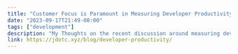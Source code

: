 ```yaml
---
title: "Customer Focus is Paramount in Measuring Developer Productivity"
date: "2023-09-17T21:49-08:00"
tags: ["development"]
description: "My Thoughts on the recent discussion around measuring developer productivity"
link: https://jdotc.xyz/blog/developer-productivity/
---
```

